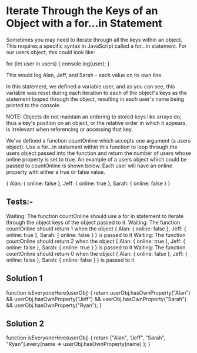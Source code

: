 # Iterate Through the Keys of an Object with a for...in Statement

Sometimes you may need to iterate through all the keys within an object. This requires a specific syntax in JavaScript called a for...in statement. For our users object, this could look like:

for (let user in users) {
console.log(user);
}

This would log Alan, Jeff, and Sarah - each value on its own line.

In this statement, we defined a variable user, and as you can see, this variable was reset during each iteration to each of the object's keys as the statement looped through the object, resulting in each user's name being printed to the console.

NOTE: Objects do not maintain an ordering to stored keys like arrays do; thus a key's position on an object, or the relative order in which it appears, is irrelevant when referencing or accessing that key.

We've defined a function countOnline which accepts one argument (a users object). Use a for...in statement within this function to loop through the users object passed into the function and return the number of users whose online property is set to true. An example of a users object which could be passed to countOnline is shown below. Each user will have an online property with either a true or false value.

{
Alan: {
online: false
},
Jeff: {
online: true
},
Sarah: {
online: false
}
}

## Tests:-

Waiting: The function countOnline should use a for in statement to iterate through the object keys of the object passed to it.
Waiting: The function countOnline should return 1 when the object { Alan: { online: false }, Jeff: { online: true }, Sarah: { online: false } } is passed to it
Waiting: The function countOnline should return 2 when the object { Alan: { online: true }, Jeff: { online: false }, Sarah: { online: true } } is passed to it
Waiting: The function countOnline should return 0 when the object { Alan: { online: false }, Jeff: { online: false }, Sarah: { online: false } } is passed to it

## Solution 1

function isEveryoneHere(userObj) {
return userObj.hasOwnProperty("Alan") &&
userObj.hasOwnProperty("Jeff") &&
userObj.hasOwnProperty("Sarah") &&
userObj.hasOwnProperty("Ryan");
}

## Solution 2

function isEveryoneHere(userObj) {
return ["Alan", "Jeff", "Sarah", "Ryan"].every(name =>
userObj.hasOwnProperty(name)
);
}
